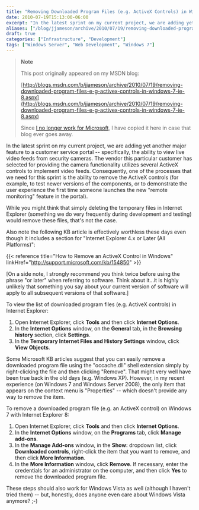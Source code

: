 ```yaml
---
title: "Removing Downloaded Program Files (e.g. ActiveX Controls) in Windows 7/IE 8"
date: 2010-07-19T15:13:00-06:00
excerpt: "In the latest sprint on my current project, we are adding yet another major feature to a customer service portal -- specifically, the ability to view live video feeds from security cameras. The vendor this particular customer has selected for providing..."
aliases: ["/blog/jjameson/archive/2010/07/19/removing-downloaded-program-files-e-g-activex-controls-in-windows-7-ie-8.aspx"]
draft: true
categories: ["Infrastructure", "Development"]
tags: ["Windows Server", "Web Development", "Windows 7"]
---
```


> **Note**
>
> This post originally appeared on my MSDN blog:
>
> [http://blogs.msdn.com/b/jjameson/archive/2010/07/19/removing-downloaded-program-files-e-g-activex-controls-in-windows-7-ie-8.aspx](http://blogs.msdn.com/b/jjameson/archive/2010/07/19/removing-downloaded-program-files-e-g-activex-controls-in-windows-7-ie-8.aspx)
>
> Since
> [I no longer work for Microsoft](/blog/jjameson/2011/09/02/last-day-with-microsoft),
> I have copied it here in case that blog ever goes away.

In the latest sprint on my current project, we are adding yet another major
feature to a customer service portal -- specifically, the ability to view live
video feeds from security cameras. The vendor this particular customer has
selected for providing the camera functionality utilizes several ActiveX
controls to implement video feeds. Consequently, one of the processes that we
need for this sprint is the ability to remove the ActiveX controls (for example,
to test newer versions of the components, or to demonstrate the user experience
the first time someone launches the new "remote monitoring" feature in the
portal).

While you might think that simply deleting the temporary files in Internet
Explorer (something we do very frequently during development and testing) would
remove these files, that's not the case.

Also note the following KB article is effectively worthless these days even
though it includes a section for "Internet Explorer 4.x or Later (All
Platforms)":

{{< reference title="How to Remove an ActiveX Control in Windows"
linkHref="http://support.microsoft.com/kb/154850" >}}

[On a side note, I strongly recommend you think twice before using the phrase
"or later" when referring to software. Think about it...it is highly unlikely
that something you say about your current version of software will apply to all
subsequent versions of that software.]

To view the list of downloaded program files (e.g. ActiveX controls) in Internet
Explorer:

1. Open Internet Explorer, click **Tools** and then click **Internet Options**.
2. In the **Internet Options** window, on the **General** tab, in the
   **Browsing history** section, click **Settings**.
3. In the **Temporary Internet Files and History Settings** window, click
   **View Objects**.

Some Microsoft KB articles suggest that you can easily remove a downloaded
program file using the "occache.dll" shell extension simply by right-clicking
the file and then clicking "Remove". That might very well have been true back in
the old days (e.g. Windows XP). However, in my recent experience (on Windows 7
and Windows Server 2008), the only item that appears on the context menu is
"Properties" -- which doesn't provide any way to remove the item.

To remove a downloaded program file (e.g. an ActiveX control) on Windows 7 with
Internet Explorer 8:

1. Open Internet Explorer, click **Tools** and then click **Internet Options**.
2. In the **Internet Options** window, on the **Programs** tab, click **Manage
   add-ons**.
3. In the **Manage Add-ons** window, in the **Show:** dropdown list, click
   **Downloaded controls**, right-click the item that you want to remove, and
   then click **More Information**.
4. In the **More Information** window, click **Remove**. If necessary, enter
   the credentials for an administrator on the computer, and then click **Yes**
   to remove the downloaded program file.

These steps should also work for Windows Vista as well (although I haven't tried
them) -- but, honestly, does anyone even care about Windows Vista anymore? ;-)


